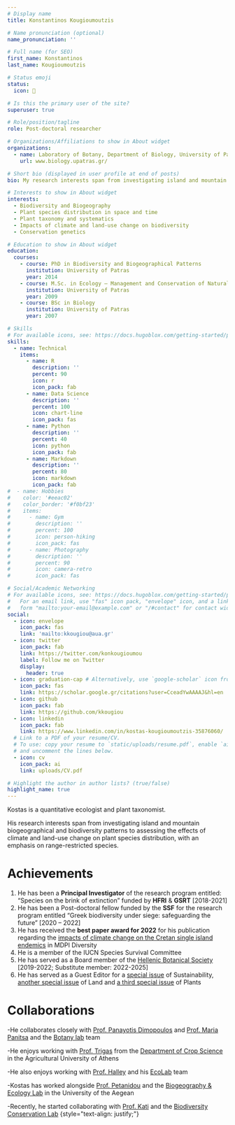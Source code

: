 ```yaml
---
# Display name
title: Konstantinos Kougioumoutzis

# Name pronunciation (optional)
name_pronunciation: ''

# Full name (for SEO)
first_name: Konstantinos
last_name: Kougioumoutzis

# Status emoji
status:
  icon: 🔎

# Is this the primary user of the site?
superuser: true

# Role/position/tagline
role: Post-doctoral researcher

# Organizations/Affiliations to show in About widget
organizations:
  - name: Laboratory of Botany, Department of Biology, University of Patras
    url: www.biology.upatras.gr/

# Short bio (displayed in user profile at end of posts)
bio: My research interests span from investigating island and mountain biodiversity and biogeographical patterns to assesing the impacts of climate and land-use change on plant species distribution

# Interests to show in About widget
interests:
  - Biodiversity and Biogeography
  - Plant species distribution in space and time
  - Plant taxonomy and systematics
  - Impacts of climate and land-use change on biodiversity
  - Conservation genetics

# Education to show in About widget
education:
  courses:
    - course: PhD in Biodiversity and Biogeographical Patterns
      institution: University of Patras
      year: 2014
    - course: M.Sc. in Ecology – Management and Conservation of Natural Environment
      institution: University of Patras
      year: 2009
    - course: BSc in Biology
      institution: University of Patras
      year: 2007

# Skills
# For available icons, see: https://docs.hugoblox.com/getting-started/page-builder/#icons
skills:
  - name: Technical
    items:
      - name: R
        description: ''
        percent: 90
        icon: r
        icon_pack: fab
      - name: Data Science
        description: ''
        percent: 100
        icon: chart-line
        icon_pack: fas
      - name: Python
        description: ''
        percent: 40
        icon: python
        icon_pack: fab
      - name: Markdown
        description: ''
        percent: 80
        icon: markdown
        icon_pack: fab
#  - name: Hobbies
#    color: '#eeac02'
#    color_border: '#f0bf23'
#    items:
#      - name: Gym
#        description: ''
#        percent: 100
#        icon: person-hiking
#        icon_pack: fas
#      - name: Photography
#        description: ''
#        percent: 90
#        icon: camera-retro
#        icon_pack: fas

# Social/Academic Networking
# For available icons, see: https://docs.hugoblox.com/getting-started/page-builder/#icons
#   For an email link, use "fas" icon pack, "envelope" icon, and a link in the
#   form "mailto:your-email@example.com" or "/#contact" for contact widget.
social:
  - icon: envelope
    icon_pack: fas
    link: 'mailto:kkougiou@aua.gr'
  - icon: twitter
    icon_pack: fab
    link: https://twitter.com/konkougioumou
    label: Follow me on Twitter
    display:
      header: true
  - icon: graduation-cap # Alternatively, use `google-scholar` icon from `ai` icon pack
    icon_pack: fas
    link: https://scholar.google.gr/citations?user=CceadYwAAAAJ&hl=en
  - icon: github
    icon_pack: fab
    link: https://github.com/kkougiou
  - icon: linkedin
    icon_pack: fab
    link: https://www.linkedin.com/in/kostas-kougioumoutzis-35876060/
  # Link to a PDF of your resume/CV.
  # To use: copy your resume to `static/uploads/resume.pdf`, enable `ai` icons in `params.yaml`,
  # and uncomment the lines below.
  - icon: cv
    icon_pack: ai
    link: uploads/CV.pdf

# Highlight the author in author lists? (true/false)
highlight_name: true
---
```


Kostas is a quantitative ecologist and plant taxonomist. 

His research interests span from investigating island and mountain biogeographical and biodiversity patterns to assessing the effects of climate and land-use change on plant species distribution, with an emphasis on range-restricted species.

# Achievements
1. He has been a **Principal Investigator** of the research program entitled: “Species on the brink of extinction” funded by **HFRI** & **GSRT** [2018-2021]
2. He has been a Post-doctoral fellow funded by the **SSF** for the research program entitled “Greek biodiversity under siege: safeguarding the future” [2020 – 2022]
3. He has received the **best paper award for 2022** for his publication regarding the [impacts of climate change on the Cretan single island endemics](https://www.mdpi.com/1424-2818/12/7/270) in MDPI Diversity
4. He is a member of the IUCN Species Survival Committee
5. He has served as a Board member of the [Hellenic Botanical Society](https://www.hbs.gr/about) [2019-2022; Substitute member: 2022-2025]
6. He has served as a Guest Editor for a [special issue](https://www.mdpi.com/journal/sustainability/special_issues/PDCM) of Sustainability, [another special issue](https://www.mdpi.com/journal/land/special_issues/land_plant) of Land and [a third special issue](https://www.mdpi.com/journal/plants/special_issues/Taxon_Plant_Conserv_II) of Plants

# Collaborations
-He collaborates closely with [Prof. Panayotis Dimopoulos](https://scholar.google.gr/citations?user=1WMOcPMAAAAJ&hl=en&oi=ao) and [Prof. Maria Panitsa](https://scholar.google.gr/citations?user=JLeOBm0AAAAJ&hl=en) and the [Botany lab](http://botanylab.upatras.gr/) team

-He enjoys working with [Prof. Trigas](https://scholar.google.gr/citations?user=L5-ME_cAAAAJ&hl=en) from the [Department of Crop Science](http://efp.aua.gr/en) in the Agricultural University of Athens

-He also enjoys working with [Prof. Halley](https://www.john-halley.com/) and his [EcoLab](https://twitter.com/EcoLab_BET) team

-Kostas has worked alongside [Prof. Petanidou](https://geography.aegean.gr/ppl/index_en.php?content=0&bio=tpet) and the [Biogeography & Ecology Lab](https://bioecolab-aegean.blogspot.com/2013/11/theodora-petanidou.html) in the University of the Aegean

-Recently, he started collaborating with [Prof. Kati](https://bc.lab.uoi.gr/en/who-we-are/vassiliki-kati/) and the [Biodiversity Conservation Lab](https://bc.lab.uoi.gr/en/)
{style="text-align: justify;"}